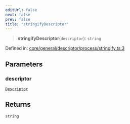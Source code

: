 ```yaml
---
editUrl: false
next: false
prev: false
title: "stringifyDescriptor"
---
```


> **stringifyDescriptor**(`descriptor`): `string`

Defined in: [core/general/descriptor/process/stringify.ts:3](https://github.com/datisthq/dpkit/blob/7a3ebb9422265a09d2e84e0952d10e0101139f80/core/general/descriptor/process/stringify.ts#L3)

## Parameters

### descriptor

[`Descriptor`](/reference/_dpkit/core/descriptor/)

## Returns

`string`

